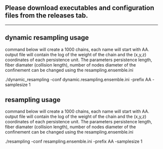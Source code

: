 Please download executables and configuration files from the releases tab.
------------------------------------------------------------------------------
------------------------------------------------------------------------------

dynamic resampling usage
-----------------------------


command below will create a 1000 chains, each name will start with AA. output file will contain the log of the weight of the chain and the (x,y,z) coordinates of each persistence unit. The parameters persistence length, fiber diamater (collision length), number of nodes diameter of the confinement can be changed using the resampling.ensemble.ini

./dynamic_resampling -conf dynamic.resampling.ensemble.ini -prefix AA -samplesize 1



resampling usage
-----------------------------


command below will create a 1000 chains, each name will start with AA.
output file will contain the log of the weight of the chain and the (x,y,z) coordinates
of each persistence unit.
The parameters persistence length, fiber diamater (collision length), number of nodes
diameter of the confinement can be changed using the resampling.ensemble.ini

./resampling -conf resampling.ensemble.ini -prefix AA -samplesize 1



